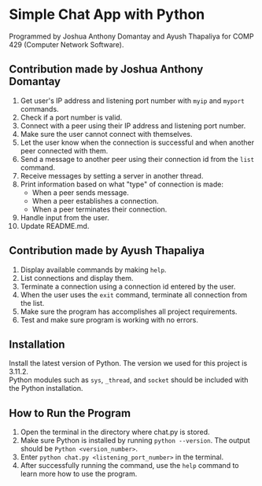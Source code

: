# Simple Chat App with Python
Programmed by Joshua Anthony Domantay and Ayush Thapaliya for COMP 429 (Computer Network Software).

## Contribution made by Joshua Anthony Domantay
1. Get user's IP address and listening port number with `myip` and `myport` commands.
2. Check if a port number is valid.
3. Connect with a peer using their IP address and listening port number.
4. Make sure the user cannot connect with themselves.
5. Let the user know when the connection is successful and when another peer connected with them.
6. Send a message to another peer using their connection id from the `list` command.
7. Receive messages by setting a server in another thread.
8. Print information based on what "type" of connection is made:
    - When a peer sends message.
    - When a peer establishes a connection.
    - When a peer terminates their connection.
9. Handle input from the user.
10. Update README.md.

## Contribution made by Ayush Thapaliya
1. Display available commands by making `help`.
2. List connections and display them.
3. Terminate a connection using a connection id entered by the user.
4. When the user uses the `exit` command, terminate all connection from the list.
5. Make sure the program has accomplishes all project requirements.
6. Test and make sure program is working with no errors.

## Installation
Install the latest version of Python. The version we used for this project is 3.11.2. <br>
Python modules such as `sys`, `_thread`, and `socket` should be included with the Python installation.

## How to Run the Program
1. Open the terminal in the directory where chat.py is stored.
2. Make sure Python is installed by running `python --version`. The output should be `Python <version_number>`.
3. Enter `python chat.py <listening_port_number>` in the terminal.
4. After successfully running the command, use the `help` command to learn more how to use the program.
